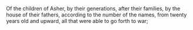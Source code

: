 Of the children of Asher, by their generations, after their families, by the house of their fathers, according to the number of the names, from twenty years old and upward, all that were able to go forth to war;
